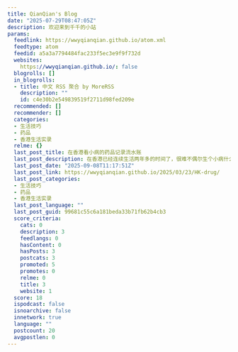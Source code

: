 ```yaml
---
title: QianQian's Blog
date: "2025-07-29T08:47:05Z"
description: 欢迎来到千千的小站
params:
  feedlink: https://wwyqianqian.github.io/atom.xml
  feedtype: atom
  feedid: a5a3a7794484fac233f5ec3e9f9f732d
  websites:
    https://wwyqianqian.github.io/: false
  blogrolls: []
  in_blogrolls:
  - title: 中文 RSS 聚合 by MoreRSS
    description: ""
    id: c4e30b2e549839519f2711d98fed209e
  recommended: []
  recommender: []
  categories:
  - 生活技巧
  - 药品
  - 香港生活实录
  relme: {}
  last_post_title: 在香港看小病的药品记录流水账
  last_post_description: 在香港已经连续生活两年多的时间了，很难不偶尔生个小病什么的。尤其是工作以后，公司给买的医疗保险可以 cover
  last_post_date: "2025-09-08T11:17:51Z"
  last_post_link: https://wwyqianqian.github.io/2025/03/23/HK-drug/
  last_post_categories:
  - 生活技巧
  - 药品
  - 香港生活实录
  last_post_language: ""
  last_post_guid: 99681c55c6a181beda33b71fb62b4cb3
  score_criteria:
    cats: 0
    description: 3
    feedlangs: 0
    hasContent: 0
    hasPosts: 3
    postcats: 3
    promoted: 5
    promotes: 0
    relme: 0
    title: 3
    website: 1
  score: 18
  ispodcast: false
  isnoarchive: false
  innetwork: true
  language: ""
  postcount: 20
  avgpostlen: 0
---
```


